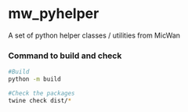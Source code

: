 # mw_pyhelper

A set of python helper classes / utilities from MicWan

### Command to build and check
``` bash
#Build
python -m build

#Check the packages
twine check dist/*
```